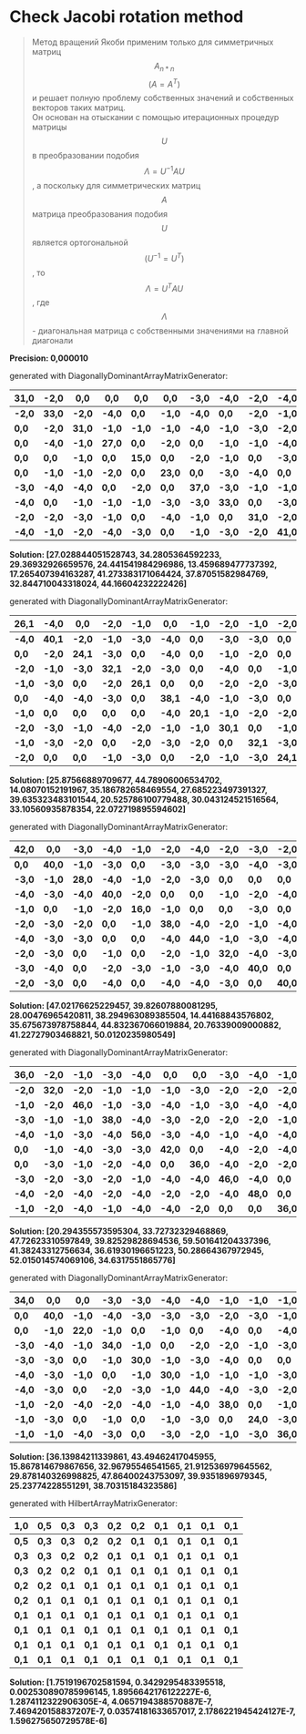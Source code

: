 # Check Jacobi rotation method

> Метод вращений Якоби применим только для симметричных матриц $$A_{n*n}$$ $$(A = A^T)$$ и решает полную проблему собственных значений и собственных векторов таких матриц.  
> Он основан на отыскании с помощью итерационных процедур матрицы $$U$$ в преобразовании подобия $$\Lambda = U^{-1}AU$$, а поскольку для симметрических матриц $$A$$ матрица преобразования подобия $$U$$ является ортогональной $$(U^{-1} = U^T)$$, то $$\Lambda = U^TAU$$, где $$\Lambda $$ - диагональная матрица с собственными значениями на главной диагонали

**Precision: 0,000010**

generated with DiagonallyDominantArrayMatrixGenerator:

| 31,0 | -2,0 | 0,0 | 0,0 | 0,0 | 0,0 | -3,0 | -4,0 | -2,0 | -4,0 | 
| ---|---|---|---|---|---|---|---|---|---|
| **-2,0** | **33,0** | **-2,0** | **-4,0** | **0,0** | **-1,0** | **-4,0** | **0,0** | **-2,0** | **-1,0** | 
| **0,0** | **-2,0** | **31,0** | **-1,0** | **-1,0** | **-1,0** | **-4,0** | **-1,0** | **-3,0** | **-2,0** | 
| **0,0** | **-4,0** | **-1,0** | **27,0** | **0,0** | **-2,0** | **0,0** | **-1,0** | **-1,0** | **-4,0** | 
| **0,0** | **0,0** | **-1,0** | **0,0** | **15,0** | **0,0** | **-2,0** | **-1,0** | **0,0** | **-3,0** | 
| **0,0** | **-1,0** | **-1,0** | **-2,0** | **0,0** | **23,0** | **0,0** | **-3,0** | **-4,0** | **0,0** | 
| **-3,0** | **-4,0** | **-4,0** | **0,0** | **-2,0** | **0,0** | **37,0** | **-3,0** | **-1,0** | **-1,0** | 
| **-4,0** | **0,0** | **-1,0** | **-1,0** | **-1,0** | **-3,0** | **-3,0** | **33,0** | **0,0** | **-3,0** | 
| **-2,0** | **-2,0** | **-3,0** | **-1,0** | **0,0** | **-4,0** | **-1,0** | **0,0** | **31,0** | **-2,0** | 
| **-4,0** | **-1,0** | **-2,0** | **-4,0** | **-3,0** | **0,0** | **-1,0** | **-3,0** | **-2,0** | **41,0** | 

**Solution: [27.028844051528743, 34.2805364592233, 29.36932926659576, 24.441541984296986, 13.459689477737392, 17.265407394163287, 41.273383171064424, 37.87051582984769, 32.844710043318024, 44.16604232222426]**

generated with DiagonallyDominantArrayMatrixGenerator:

| 26,1 | -4,0 | 0,0 | -2,0 | -1,0 | 0,0 | -1,0 | -2,0 | -1,0 | -2,0 | 
| ---|---|---|---|---|---|---|---|---|---|
| **-4,0** | **40,1** | **-2,0** | **-1,0** | **-3,0** | **-4,0** | **0,0** | **-3,0** | **-3,0** | **0,0** | 
| **0,0** | **-2,0** | **24,1** | **-3,0** | **0,0** | **-4,0** | **0,0** | **-1,0** | **-2,0** | **0,0** | 
| **-2,0** | **-1,0** | **-3,0** | **32,1** | **-2,0** | **-3,0** | **0,0** | **-4,0** | **0,0** | **-1,0** | 
| **-1,0** | **-3,0** | **0,0** | **-2,0** | **26,1** | **0,0** | **0,0** | **-2,0** | **-2,0** | **-3,0** | 
| **0,0** | **-4,0** | **-4,0** | **-3,0** | **0,0** | **38,1** | **-4,0** | **-1,0** | **-3,0** | **0,0** | 
| **-1,0** | **0,0** | **0,0** | **0,0** | **0,0** | **-4,0** | **20,1** | **-1,0** | **-2,0** | **-2,0** | 
| **-2,0** | **-3,0** | **-1,0** | **-4,0** | **-2,0** | **-1,0** | **-1,0** | **30,1** | **0,0** | **-1,0** | 
| **-1,0** | **-3,0** | **-2,0** | **0,0** | **-2,0** | **-3,0** | **-2,0** | **0,0** | **32,1** | **-3,0** | 
| **-2,0** | **0,0** | **0,0** | **-1,0** | **-3,0** | **0,0** | **-2,0** | **-1,0** | **-3,0** | **24,1** | 

**Solution: [25.87566889709677, 44.78906006534702, 14.08070152191967, 35.186782658469554, 27.685223497391327, 39.635323483101544, 20.525786100779488, 30.043124521516564, 33.10560935878354, 22.072719895594602]**

generated with DiagonallyDominantArrayMatrixGenerator:

| 42,0 | 0,0 | -3,0 | -4,0 | -1,0 | -2,0 | -4,0 | -2,0 | -3,0 | -2,0 | 
| ---|---|---|---|---|---|---|---|---|---|
| **0,0** | **40,0** | **-1,0** | **-3,0** | **0,0** | **-3,0** | **-3,0** | **-3,0** | **-4,0** | **-3,0** | 
| **-3,0** | **-1,0** | **28,0** | **-4,0** | **-1,0** | **-2,0** | **-3,0** | **0,0** | **0,0** | **0,0** | 
| **-4,0** | **-3,0** | **-4,0** | **40,0** | **-2,0** | **0,0** | **0,0** | **-1,0** | **-2,0** | **-4,0** | 
| **-1,0** | **0,0** | **-1,0** | **-2,0** | **16,0** | **-1,0** | **0,0** | **0,0** | **-3,0** | **0,0** | 
| **-2,0** | **-3,0** | **-2,0** | **0,0** | **-1,0** | **38,0** | **-4,0** | **-2,0** | **-1,0** | **-4,0** | 
| **-4,0** | **-3,0** | **-3,0** | **0,0** | **0,0** | **-4,0** | **44,0** | **-1,0** | **-3,0** | **-4,0** | 
| **-2,0** | **-3,0** | **0,0** | **-1,0** | **0,0** | **-2,0** | **-1,0** | **32,0** | **-4,0** | **-3,0** | 
| **-3,0** | **-4,0** | **0,0** | **-2,0** | **-3,0** | **-1,0** | **-3,0** | **-4,0** | **40,0** | **0,0** | 
| **-2,0** | **-3,0** | **0,0** | **-4,0** | **0,0** | **-4,0** | **-4,0** | **-3,0** | **0,0** | **40,0** | 

**Solution: [47.02176625229457, 39.82607880081295, 28.00476965420811, 38.294963089385504, 14.44168843576802, 35.675673978758844, 44.832367066019884, 20.76339009000882, 41.22727903468821, 50.0120235980549]**

generated with DiagonallyDominantArrayMatrixGenerator:

| 36,0 | -2,0 | -1,0 | -3,0 | -4,0 | 0,0 | 0,0 | -3,0 | -4,0 | -1,0 | 
| ---|---|---|---|---|---|---|---|---|---|
| **-2,0** | **32,0** | **-2,0** | **-1,0** | **-1,0** | **-1,0** | **-3,0** | **-2,0** | **-2,0** | **-2,0** | 
| **-1,0** | **-2,0** | **46,0** | **-1,0** | **-3,0** | **-4,0** | **-1,0** | **-3,0** | **-4,0** | **-4,0** | 
| **-3,0** | **-1,0** | **-1,0** | **38,0** | **-4,0** | **-3,0** | **-2,0** | **-2,0** | **-2,0** | **-1,0** | 
| **-4,0** | **-1,0** | **-3,0** | **-4,0** | **56,0** | **-3,0** | **-4,0** | **-1,0** | **-4,0** | **-4,0** | 
| **0,0** | **-1,0** | **-4,0** | **-3,0** | **-3,0** | **42,0** | **0,0** | **-4,0** | **-2,0** | **-4,0** | 
| **0,0** | **-3,0** | **-1,0** | **-2,0** | **-4,0** | **0,0** | **36,0** | **-4,0** | **-2,0** | **-2,0** | 
| **-3,0** | **-2,0** | **-3,0** | **-2,0** | **-1,0** | **-4,0** | **-4,0** | **46,0** | **-4,0** | **0,0** | 
| **-4,0** | **-2,0** | **-4,0** | **-2,0** | **-4,0** | **-2,0** | **-2,0** | **-4,0** | **48,0** | **0,0** | 
| **-1,0** | **-2,0** | **-4,0** | **-1,0** | **-4,0** | **-4,0** | **-2,0** | **0,0** | **0,0** | **36,0** | 

**Solution: [20.294355573595304, 33.72732329468869, 47.72623310597849, 39.82529828694536, 59.501641204337396, 41.38243312756634, 36.61930196651223, 50.28664367972945, 52.015014574069106, 34.6317551865776]**

generated with DiagonallyDominantArrayMatrixGenerator:

| 34,0 | 0,0 | 0,0 | -3,0 | -3,0 | -4,0 | -4,0 | -1,0 | -1,0 | -1,0 | 
| ---|---|---|---|---|---|---|---|---|---|
| **0,0** | **40,0** | **-1,0** | **-4,0** | **-3,0** | **-3,0** | **-3,0** | **-2,0** | **-3,0** | **-1,0** | 
| **0,0** | **-1,0** | **22,0** | **-1,0** | **0,0** | **-1,0** | **0,0** | **-4,0** | **0,0** | **-4,0** | 
| **-3,0** | **-4,0** | **-1,0** | **34,0** | **-1,0** | **0,0** | **-2,0** | **-2,0** | **-1,0** | **-3,0** | 
| **-3,0** | **-3,0** | **0,0** | **-1,0** | **30,0** | **-1,0** | **-3,0** | **-4,0** | **0,0** | **0,0** | 
| **-4,0** | **-3,0** | **-1,0** | **0,0** | **-1,0** | **30,0** | **-1,0** | **-1,0** | **-1,0** | **-3,0** | 
| **-4,0** | **-3,0** | **0,0** | **-2,0** | **-3,0** | **-1,0** | **44,0** | **-4,0** | **-3,0** | **-2,0** | 
| **-1,0** | **-2,0** | **-4,0** | **-2,0** | **-4,0** | **-1,0** | **-4,0** | **38,0** | **0,0** | **-1,0** | 
| **-1,0** | **-3,0** | **0,0** | **-1,0** | **0,0** | **-1,0** | **-3,0** | **0,0** | **24,0** | **-3,0** | 
| **-1,0** | **-1,0** | **-4,0** | **-3,0** | **0,0** | **-3,0** | **-2,0** | **-1,0** | **-3,0** | **36,0** | 

**Solution: [36.13984211339861, 43.49462417045955, 15.867814679867656, 32.96795546541565, 21.912536979645562, 29.878140326998825, 47.86400243753097, 39.9351896979345, 25.23774228551291, 38.70315184323586]**

generated with HilbertArrayMatrixGenerator:

| 1,0 | 0,5 | 0,3 | 0,3 | 0,2 | 0,2 | 0,1 | 0,1 | 0,1 | 0,1 | 
| ---|---|---|---|---|---|---|---|---|---|
| **0,5** | **0,3** | **0,3** | **0,2** | **0,2** | **0,1** | **0,1** | **0,1** | **0,1** | **0,1** | 
| **0,3** | **0,3** | **0,2** | **0,2** | **0,1** | **0,1** | **0,1** | **0,1** | **0,1** | **0,1** | 
| **0,3** | **0,2** | **0,2** | **0,1** | **0,1** | **0,1** | **0,1** | **0,1** | **0,1** | **0,1** | 
| **0,2** | **0,2** | **0,1** | **0,1** | **0,1** | **0,1** | **0,1** | **0,1** | **0,1** | **0,1** | 
| **0,2** | **0,1** | **0,1** | **0,1** | **0,1** | **0,1** | **0,1** | **0,1** | **0,1** | **0,1** | 
| **0,1** | **0,1** | **0,1** | **0,1** | **0,1** | **0,1** | **0,1** | **0,1** | **0,1** | **0,1** | 
| **0,1** | **0,1** | **0,1** | **0,1** | **0,1** | **0,1** | **0,1** | **0,1** | **0,1** | **0,1** | 
| **0,1** | **0,1** | **0,1** | **0,1** | **0,1** | **0,1** | **0,1** | **0,1** | **0,1** | **0,1** | 
| **0,1** | **0,1** | **0,1** | **0,1** | **0,1** | **0,1** | **0,1** | **0,1** | **0,1** | **0,1** | 

**Solution: [1.7519196702581594, 0.3429295483395518, 0.002530890785996145, 1.8956642176122227E-6, 1.2874112322906305E-4, 4.0657194388570887E-7, 7.469420158837207E-7, 0.03574181633657017, 2.1786221945424127E-7, 1.596275650729578E-6]**

